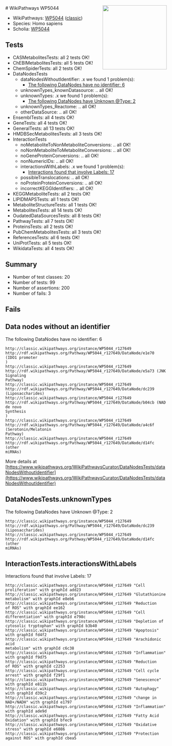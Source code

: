 <img style="float: right; width: 200px" src="https://upload.wikimedia.org/wikipedia/commons/thumb/8/83/Wplogo_with_text_500.png/640px-Wplogo_with_text_500.png" />
# WikiPathways WP5044

* WikiPathways: [WP5044](https://wikipathways.org/pathways/WP5044) ([classic](https://classic.wikipathways.org/instance/WP5044))
* Species: Homo sapiens
* Scholia: [WP5044](https://scholia.toolforge.org/wikipathways/WP5044)
## Tests
* CASMetabolitesTests: all 2 tests OK!
* ChEBIMetabolitesTests: all 5 tests OK!
* ChemSpiderTests: all 2 tests OK!
* DataNodesTests
    * dataNodesWithoutIdentifier: .x we found 1 problem(s):
        * [The following DataNodes have no identifier: 6](#d2d32fa5)
    * unknownTypes_knownDatasource: .. all OK!
    * unknownTypes: .x we found 1 problem(s):
        * [The following DataNodes have Unknown @Type: 2](#839973e0)
    * unknownTypes_Reactome: .. all OK!
    * otherDataSource: .. all OK!
* EnsemblTests: all 4 tests OK!
* GeneTests: all 4 tests OK!
* GeneralTests: all 13 tests OK!
* HMDBSecMetabolitesTests: all 3 tests OK!
* InteractionTests
    * noMetaboliteToNonMetaboliteConversions: .. all OK!
    * noNonMetaboliteToMetaboliteConversions: .. all OK!
    * noGeneProteinConversions: .. all OK!
    * nonNumericIDs: .. all OK!
    * interactionsWithLabels: .x we found 1 problem(s):
        * [Interactions found that involve Labels: 17](#fe97a8bf)
    * possibleTranslocations: .. all OK!
    * noProteinProteinConversions: .. all OK!
    * incorrectKEGGIdentifiers: .. all OK!
* KEGGMetaboliteTests: all 2 tests OK!
* LIPIDMAPSTests: all 1 tests OK!
* MetaboliteStructureTests: all 1 tests OK!
* MetabolitesTests: all 14 tests OK!
* OudatedDataSourcesTests: all 8 tests OK!
* PathwayTests: all 7 tests OK!
* ProteinsTests: all 2 tests OK!
* PubChemMetabolitesTests: all 3 tests OK!
* ReferencesTests: all 6 tests OK!
* UniProtTests: all 5 tests OK!
* WikidataTests: all 4 tests OK!


## Summary

* Number of test classes: 20
* Number of tests: 99
* Number of assertions: 200
* Number of fails: 3

## Fails

<a name="d2d32fa5" />

## Data nodes without an identifier

The following DataNodes have no identifier: 6
```
http://classic.wikipathways.org/instance/WP5044_r127649 http://rdf.wikipathways.org/Pathway/WP5044_r127649/DataNode/e1e70 (IDO1 promoter
)
http://classic.wikipathways.org/instance/WP5044_r127649 http://rdf.wikipathways.org/Pathway/WP5044_r127649/DataNode/e5a73 (JNK Signaling
Pathway)
http://classic.wikipathways.org/instance/WP5044_r127649 http://rdf.wikipathways.org/Pathway/WP5044_r127649/DataNode/dc239 (Liposaccharides)
http://classic.wikipathways.org/instance/WP5044_r127649 http://rdf.wikipathways.org/Pathway/WP5044_r127649/DataNode/b04cb (NAD de novo
Synthesis
)
http://classic.wikipathways.org/instance/WP5044_r127649 http://rdf.wikipathways.org/Pathway/WP5044_r127649/DataNode/a4c6f (Serotonin/Melatonin
Pathway)
http://classic.wikipathways.org/instance/WP5044_r127649 http://rdf.wikipathways.org/Pathway/WP5044_r127649/DataNode/d14fc (other 
miRNAs)
```

More details at [https://www.wikipathways.org/WikiPathwaysCurator/DataNodesTests/dataNodesWithoutIdentifier](https://www.wikipathways.org/WikiPathwaysCurator/DataNodesTests/dataNodesWithoutIdentifier)

<a name="839973e0" />

## DataNodesTests.unknownTypes

The following DataNodes have Unknown @Type: 2
```
http://classic.wikipathways.org/instance/WP5044_r127649 http://rdf.wikipathways.org/Pathway/WP5044_r127649/DataNode/dc239 (Liposaccharides)
http://classic.wikipathways.org/instance/WP5044_r127649 http://rdf.wikipathways.org/Pathway/WP5044_r127649/DataNode/d14fc (other 
miRNAs)
```

<a name="fe97a8bf" />

## InteractionTests.interactionsWithLabels

Interactions found that involve Labels: 17
```
http://classic.wikipathways.org/instance/WP5044_r127649 "Cell proliferation" with graphId add23
http://classic.wikipathways.org/instance/WP5044_r127649 "Glutathionine
metabolism" with graphId e8eb6
http://classic.wikipathways.org/instance/WP5044_r127649 "Reduction 
of ROS" with graphId ee162
http://classic.wikipathways.org/instance/WP5044_r127649 "Cell differentiation" with graphId e798c
http://classic.wikipathways.org/instance/WP5044_r127649 "Depletion of 
cytosolic tryptophan" with graphId b3b40
http://classic.wikipathways.org/instance/WP5044_r127649 "Apoptosis" with graphId fd4f2
http://classic.wikipathways.org/instance/WP5044_r127649 "Arachidonic acid
metabolism" with graphId c6c38
http://classic.wikipathways.org/instance/WP5044_r127649 "Inflammation" with graphId f9d75
http://classic.wikipathways.org/instance/WP5044_r127649 "Reduction 
of ROS" with graphId c2253
http://classic.wikipathways.org/instance/WP5044_r127649 "Cell cycle arrest" with graphId f29f1
http://classic.wikipathways.org/instance/WP5044_r127649 "Senescence" with graphId e811b
http://classic.wikipathways.org/instance/WP5044_r127649 "Autophagy" with graphId d39c2
http://classic.wikipathways.org/instance/WP5044_r127649 "change in 
NAD+/NADH" with graphId e1797
http://classic.wikipathways.org/instance/WP5044_r127649 "Inflammation" with graphId ade9d
http://classic.wikipathways.org/instance/WP5044_r127649 "Fatty Acid
Oxidation" with graphId bfec9
http://classic.wikipathways.org/instance/WP5044_r127649 "Oxidative stress" with graphId e6086
http://classic.wikipathways.org/instance/WP5044_r127649 "Protection
against ROS" with graphId cbea5
```

